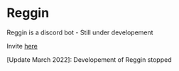 # Reggin
Reggin is a discord bot -  Still under developement

Invite [here](https://discord.com/api/oauth2/authorize?client_id=868386597614256179&permissions=0&scope=bot%20applications.commands)

[Update March 2022]: Developement of Reggin stopped
